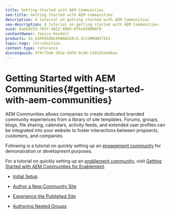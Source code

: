 ```yaml
---
title: Getting Started with AEM Communities
seo-title: Getting Started with AEM Communities
description: A tutorial on getting started with AEM Communities
seo-description: A tutorial on getting started with AEM Communities
uuid: 6aeb8253-f85f-4812-9985-8fbc83006078
contentOwner: Janice Kendall
products: SG_EXPERIENCEMANAGER/6.4/COMMUNITIES
topic-tags: introduction
content-type: reference
discoiquuid: 4f4c73eb-281e-4dfb-9cb0-2341d5ee94ae
---
```


# Getting Started with AEM Communities{#getting-started-with-aem-communities}

AEM Communities allows companies to create dedicated branded community experiences from a library of site templates. Forums, groups, blogs, file sharing, calendars, activity feeds, and extended user profiles can be integrated into your website to foster interactions between propsects, customers, and companies.

Following is a tutorial on quickly setting up an [engagement community](overview.md#engagement-community) for demonstration or development purposes.

For a tutorial on quickly setting up an [enablement community](overview.md#enablement-community), visit [Getting Started with AEM Communities for Enablement](getting-started-enablement.md).

* [Initial Setup](setup.md)

* [Author a New Community Site](create-site.md)

* [Experience the Published Site](published-site.md)

* [Authoring Nested Groups](nested-groups.md)

